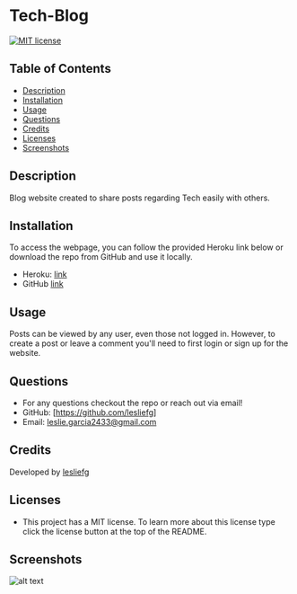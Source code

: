 # Tech-Blog

[![MIT license](https://img.shields.io/badge/License-MIT-blue.svg)](https://lbesson.mit-license.org/)

## Table of Contents
* [Description](#description)
* [Installation](#installation)
* [Usage](#usage)
* [Questions](#questions)
* [Credits](#credits)
* [Licenses](#license)
* [Screenshots](#screenshots)

## Description 
Blog website created to share posts regarding Tech easily with others.

## Installation 
To access the webpage, you can follow the provided Heroku link below or download the repo from GitHub and use it locally.
- Heroku: [link](https://github.com/lesliefg/tech-blog)
- GitHub [link]()

## Usage
Posts can be viewed by any user, even those not logged in. However, to create a post or leave a comment you'll need to first login or sign up for the website.

## Questions
- For any questions checkout the repo or reach out via email!  
- GitHub: [https://github.com/lesliefg]
- Email: leslie.garcia2433@gmail.com

## Credits 
Developed by [lesliefg](https://github.com/lesliefg?tab=repositories)

## Licenses
- This project has a MIT license. To learn more about this license type click the license button at the top of the README.

## Screenshots
![alt text]()